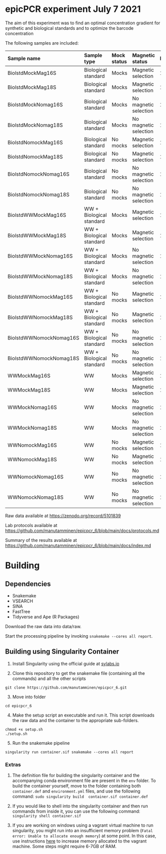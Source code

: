 # epicPCR experiment July 7 2021

The aim of this experiment was to find an optimal concentration gradient for synthetic and biological standards and to optimize the barcode concentration

The following samples are included:

|Sample name|Sample type|Mock status|Magnetic status|Phylotype|
| :--- | :--- | :--- | :--- | :--- |
|BiolstdMockMag16S|Biological standard|Mocks|Magnetic selection|16S|
|BiolstdMockMag18S|Biological standard|Mocks|Magnetic selection|18S|
|BiolstdMockNomag16S|Biological standard|Mocks|No magnetic selection|16S|
|BiolstdMockNomag18S|Biological standard|Mocks|No magnetic selection|18S|
|BiolstdNomockMag16S|Biological standard|No mocks|Magnetic selection|16S|
|BiolstdNomockMag18S|Biological standard|No mocks|Magnetic selection|18S|
|BiolstdNomockNomag16S|Biological standard|No mocks|No magnetic selection|16S|
|BiolstdNomockNomag18S|Biological standard|No mocks|No magnetic selection|18S|
|BiolstdWWMockMag16S|WW + Biological standard|Mocks|Magnetic selection|16S|
|BiolstdWWMockMag18S|WW + Biological standard|Mocks|Magnetic selection|18S|
|BiolstdWWMockNomag16S|WW + Biological standard|Mocks|No magnetic selection|16S|
|BiolstdWWMockNomag18S|WW + Biological standard|Mocks|No magnetic selection|18S|
|BiolstdWWNomockMag16S|WW + Biological standard|No mocks|Magnetic selection|16S|
|BiolstdWWNomockMag18S|WW + Biological standard|No mocks|Magnetic selection|18S|
|BiolstdWWNomockNomag16S|WW + Biological standard|No mocks|No magnetic selection|16S|
|BiolstdWWNomockNomag18S|WW + Biological standard|No mocks|No magnetic selection|18S|
|WWMockMag16S|WW|Mocks|Magnetic selection|16S|
|WWMockMag18S|WW|Mocks|Magnetic selection|18S|
|WWMockNomag16S|WW|Mocks|No magnetic selection|16S|
|WWMockNomag18S|WW|Mocks|No magnetic selection|18S|
|WWNomockMag16S|WW|No mocks|Magnetic selection|16S|
|WWNomockMag18S|WW|No mocks|Magnetic selection|18S|
|WWNomockNomag16S|WW|No mocks|No magnetic selection|16S|
|WWNomockNomag18S|WW|No mocks|No magnetic selection|18S|

Raw data available at https://zenodo.org/record/5101839

Lab protocols available at https://github.com/manutamminen/epicpcr_6/blob/main/docs/protocols.md

Summary of the results available at https://github.com/manutamminen/epicpcr_6/blob/main/docs/index.md


# Building

## Dependencies

- Snakemake
- VSEARCH
- SINA
- FastTree
- Tidyverse and Ape (R Packages)

Download the raw data into data/raw.

Start the processing pipeline by invoking `snakemake --cores all report`.


## Building using Singularity Container

1. Install Singularity using the official guide at [sylabs.io](https://sylabs.io/guides/3.8/admin-guide/installation.html)

2. Clone this repository to get the snakemake file (containing all the commands) and all the other scripts

```
git clone https://github.com/manutamminen/epicpcr_6.git
```

3. Move into folder

```
cd epicpcr_6
```

4. Make the setup script an executable and run it. This script downloads the raw data and the container to the appropriate sub-folders.

```
chmod +x setup.sh
./setup.sh
```

5. Run the snakemake pipeline

```
singularity run container.sif snakemake --cores all report
```

### Extras

1. The definition file for building the singularity container and the accompanying conda environment file are present in the `env` folder. To build the container yourself, move to the folder containing both `container.def` and `environment.yml` files, and use the following command: `sudo singularity build  container.sif container.def`
 
2. If you would like to shell into the singularity container and then run commands from inside it, you can use the following command: `singularity shell container.sif`

3. If you are working on windows using a vagrant virtual machine to run singularity, you might run into an insufficient memory problem (`Fatal error: Unable to allocate enough memory`) at some point. In this case, use instructions [here](https://ostechnix.com/how-to-increase-memory-and-cpu-on-vagrant-machine/) to increase memory allocated to the vagrant machine. Some steps might require 6-7GB of RAM.
